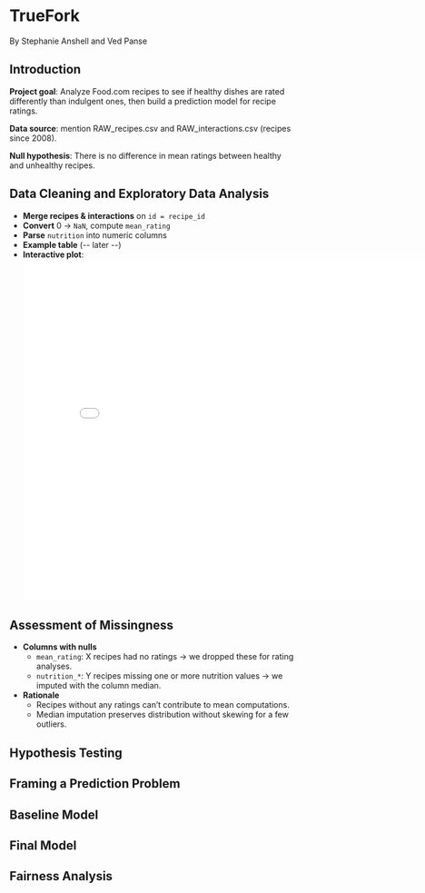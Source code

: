 # TrueFork
By Stephanie Anshell and Ved Panse

## Introduction
**Project goal**: Analyze Food.com recipes to see if healthy dishes are rated differently than indulgent ones, then build a prediction model for recipe ratings.

**Data source**: mention RAW_recipes.csv and RAW_interactions.csv (recipes since 2008).

**Null hypothesis**: There is no difference in mean ratings between healthy and unhealthy recipes.


## Data Cleaning and Exploratory Data Analysis
- **Merge recipes & interactions** on `id = recipe_id`  
- **Convert** 0 → `NaN`, compute `mean_rating`  
- **Parse** `nutrition` into numeric columns  
- **Example table** (-- later --)  
- **Interactive plot**:
  <iframe
    src="assets/your-plot.html"
    width="800"
    height="600"
    frameborder="0"
  ></iframe>

## Assessment of Missingness
- **Columns with nulls**  
  - `mean_rating`: X recipes had no ratings → we dropped these for rating analyses.  
  - `nutrition_*`: Y recipes missing one or more nutrition values → we imputed with the column median.  
- **Rationale**  
  - Recipes without any ratings can’t contribute to mean computations.  
  - Median imputation preserves distribution without skewing for a few outliers.

## Hypothesis Testing

## Framing a Prediction Problem

## Baseline Model

## Final Model

## Fairness Analysis
